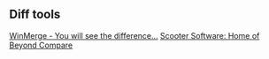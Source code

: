 ## Diff tools
[WinMerge - You will see the difference…](https://winmerge.org/?lang=en)
[Scooter Software: Home of Beyond Compare](https://www.scootersoftware.com/features.php)
